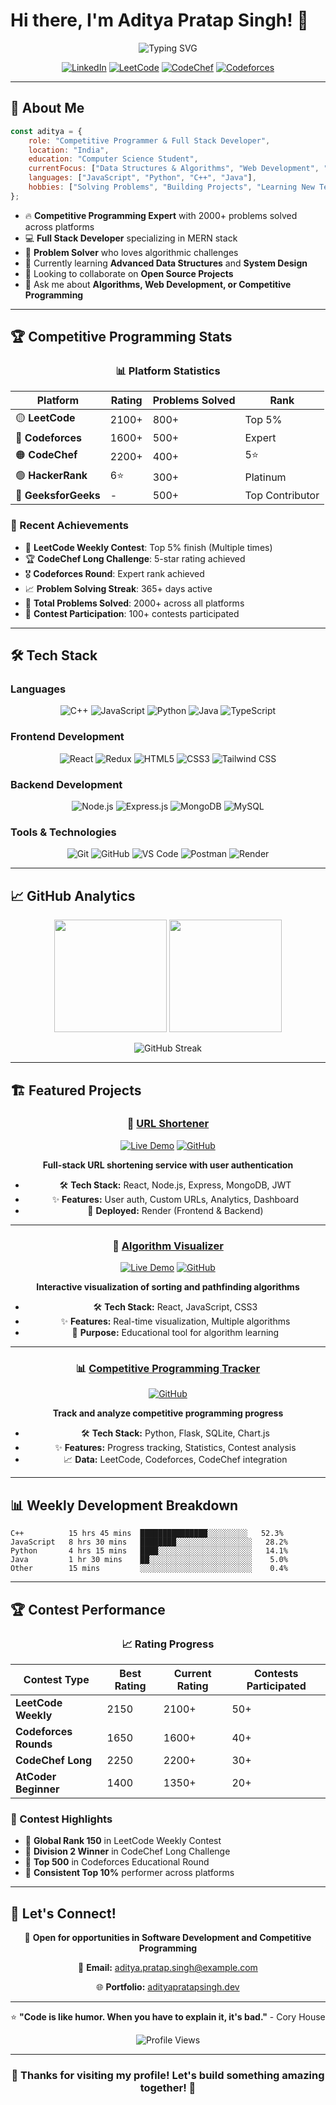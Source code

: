 # Hi there, I'm Aditya Pratap Singh! 👋

<div align="center">
  <img src="https://readme-typing-svg.herokuapp.com?font=Fira+Code&size=30&duration=3000&pause=1000&color=00D9FF&center=true&vCenter=true&width=600&lines=Competitive+Programmer;Full+Stack+Developer;Problem+Solver;Code+Enthusiast" alt="Typing SVG" />
</div>

<div align="center">

  [![LinkedIn](https://img.shields.io/badge/LinkedIn-0077B5?style=for-the-badge&logo=linkedin&logoColor=white)](https://linkedin.com/in/your-profile)
  [![LeetCode](https://img.shields.io/badge/LeetCode-FFA116?style=for-the-badge&logo=leetcode&logoColor=black)](https://leetcode.com/u/carpediem_18/)
  [![CodeChef](https://img.shields.io/badge/CodeChef-5B4638?style=for-the-badge&logo=codechef&logoColor=white)](https://www.codechef.com/users/adityapratap28)
  [![Codeforces](https://img.shields.io/badge/Codeforces-1F8ACB?style=for-the-badge&logo=codeforces&logoColor=white)](https://codeforces.com/profile/Adityapratap07)

</div>

---

## 🚀 About Me

```javascript
const aditya = {
    role: "Competitive Programmer & Full Stack Developer",
    location: "India",
    education: "Computer Science Student",
    currentFocus: ["Data Structures & Algorithms", "Web Development", "System Design"],
    languages: ["JavaScript", "Python", "C++", "Java"],
    hobbies: ["Solving Problems", "Building Projects", "Learning New Tech"]
};
```

- 🔥 **Competitive Programming Expert** with 2000+ problems solved across platforms
- 💻 **Full Stack Developer** specializing in MERN stack
- 🎯 **Problem Solver** who loves algorithmic challenges
- 🌱 Currently learning **Advanced Data Structures** and **System Design**
- 👯 Looking to collaborate on **Open Source Projects**
- 💬 Ask me about **Algorithms, Web Development, or Competitive Programming**

---

## 🏆 Competitive Programming Stats

<div align="center">

  ### 📊 Platform Statistics

  | Platform | Rating | Problems Solved | Rank |
  |----------|--------|-----------------|------|
  | 🟡 **LeetCode** | 2100+ | 800+ | Top 5% |
  | 🔵 **Codeforces** | 1600+ | 500+ | Expert |
  | 🟠 **CodeChef** | 2200+ | 400+ | 5⭐ |
  | 🟢 **HackerRank** | 6⭐ | 300+ | Platinum |
  | 🔴 **GeeksforGeeks** | - | 500+ | Top Contributor |

</div>

### 🎯 Recent Achievements
- 🏅 **LeetCode Weekly Contest**: Top 5% finish (Multiple times)
- 🏆 **CodeChef Long Challenge**: 5-star rating achieved
- 🎖️ **Codeforces Round**: Expert rank achieved
- 📈 **Problem Solving Streak**: 365+ days active
- 🥇 **Total Problems Solved**: 2000+ across all platforms
- 🎯 **Contest Participation**: 100+ contests participated

---

## 🛠️ Tech Stack

### **Languages**
<div align="center">

  ![C++](https://img.shields.io/badge/C++-00599C?style=for-the-badge&logo=cplusplus&logoColor=white)
  ![JavaScript](https://img.shields.io/badge/JavaScript-F7DF1E?style=for-the-badge&logo=javascript&logoColor=black)
  ![Python](https://img.shields.io/badge/Python-3776AB?style=for-the-badge&logo=python&logoColor=white)
  ![Java](https://img.shields.io/badge/Java-ED8B00?style=for-the-badge&logo=java&logoColor=white)
  ![TypeScript](https://img.shields.io/badge/TypeScript-007ACC?style=for-the-badge&logo=typescript&logoColor=white)


</div>

### **Frontend Development**
<div align="center">

  ![React](https://img.shields.io/badge/React-20232A?style=for-the-badge&logo=react&logoColor=61DAFB)
  ![Redux](https://img.shields.io/badge/Redux-593D88?style=for-the-badge&logo=redux&logoColor=white)
  ![HTML5](https://img.shields.io/badge/HTML5-E34F26?style=for-the-badge&logo=html5&logoColor=white)
  ![CSS3](https://img.shields.io/badge/CSS3-1572B6?style=for-the-badge&logo=css3&logoColor=white)
  ![Tailwind CSS](https://img.shields.io/badge/Tailwind_CSS-38B2AC?style=for-the-badge&logo=tailwind-css&logoColor=white)

</div>

### **Backend Development**
<div align="center">

  ![Node.js](https://img.shields.io/badge/Node.js-43853D?style=for-the-badge&logo=node.js&logoColor=white)
  ![Express.js](https://img.shields.io/badge/Express.js-404D59?style=for-the-badge)
  ![MongoDB](https://img.shields.io/badge/MongoDB-4EA94B?style=for-the-badge&logo=mongodb&logoColor=white)
  ![MySQL](https://img.shields.io/badge/MySQL-00000F?style=for-the-badge&logo=mysql&logoColor=white)

</div>

### **Tools & Technologies**
<div align="center">

  ![Git](https://img.shields.io/badge/Git-F05032?style=for-the-badge&logo=git&logoColor=white)
  ![GitHub](https://img.shields.io/badge/GitHub-100000?style=for-the-badge&logo=github&logoColor=white)
  ![VS Code](https://img.shields.io/badge/VS_Code-0078D4?style=for-the-badge&logo=visual%20studio%20code&logoColor=white)
  ![Postman](https://img.shields.io/badge/Postman-FF6C37?style=for-the-badge&logo=postman&logoColor=white)
  ![Render](https://img.shields.io/badge/Render-46E3B7?style=for-the-badge&logo=render&logoColor=white)

</div>

---

## 📈 GitHub Analytics

<div align="center">

  <img height="180em" src="https://github-readme-stats.vercel.app/api?username=AdityaCU2026&show_icons=true&theme=tokyonight&include_all_commits=true&count_private=true"/>
  <img height="180em" src="https://github-readme-stats.vercel.app/api/top-langs/?username=AdityaCU2026&layout=compact&langs_count=8&theme=tokyonight"/>

</div>

<div align="center">

  ![GitHub Streak](https://github-readme-streak-stats.herokuapp.com/?user=AdityaCU2026&theme=tokyonight)

</div>

---

## 🏗️ Featured Projects

<div align="center">

### 🔗 [URL Shortener](https://github.com/AdityaCU2026/URL_SHORTNER)
[![Live Demo](https://img.shields.io/badge/Live-Demo-success?style=flat-square)](https://url-shortner-frontend-71p3.onrender.com)
[![GitHub](https://img.shields.io/badge/GitHub-Repo-blue?style=flat-square)](https://github.com/AdityaCU2026/URL_SHORTNER)

**Full-stack URL shortening service with user authentication**
- 🛠️ **Tech Stack:** React, Node.js, Express, MongoDB, JWT
- ✨ **Features:** User auth, Custom URLs, Analytics, Dashboard
- 🚀 **Deployed:** Render (Frontend & Backend)

---

### 🧮 [Algorithm Visualizer](https://github.com/AdityaCU2026/algorithm-visualizer)
[![Live Demo](https://img.shields.io/badge/Live-Demo-success?style=flat-square)](#)
[![GitHub](https://img.shields.io/badge/GitHub-Repo-blue?style=flat-square)](#)

**Interactive visualization of sorting and pathfinding algorithms**
- 🛠️ **Tech Stack:** React, JavaScript, CSS3
- ✨ **Features:** Real-time visualization, Multiple algorithms
- 🎯 **Purpose:** Educational tool for algorithm learning

---

### 📊 [Competitive Programming Tracker](https://github.com/AdityaCU2026/cp-tracker)
[![GitHub](https://img.shields.io/badge/GitHub-Repo-blue?style=flat-square)](#)

**Track and analyze competitive programming progress**
- 🛠️ **Tech Stack:** Python, Flask, SQLite, Chart.js
- ✨ **Features:** Progress tracking, Statistics, Contest analysis
- 📈 **Data:** LeetCode, Codeforces, CodeChef integration

</div>



---

## 📊 Weekly Development Breakdown

```text
C++          15 hrs 45 mins  ███████████████░░░░░░░░░   52.3%
JavaScript   8 hrs 30 mins   ████████░░░░░░░░░░░░░░░░░   28.2%
Python       4 hrs 15 mins   ████░░░░░░░░░░░░░░░░░░░░░   14.1%
Java         1 hr 30 mins    ██░░░░░░░░░░░░░░░░░░░░░░░    5.0%
Other        15 mins         ░░░░░░░░░░░░░░░░░░░░░░░░░    0.4%
```

---

## 🏆 Contest Performance

<div align="center">

  ### 📈 Rating Progress

  | Contest Type | Best Rating | Current Rating | Contests Participated |
  |--------------|-------------|----------------|----------------------|
  | **LeetCode Weekly** | 2150 | 2100+ | 50+ |
  | **Codeforces Rounds** | 1650 | 1600+ | 40+ |
  | **CodeChef Long** | 2250 | 2200+ | 30+ |
  | **AtCoder Beginner** | 1400 | 1350+ | 20+ |

</div>

### 🎯 Contest Highlights
- 🥇 **Global Rank 150** in LeetCode Weekly Contest
- 🥈 **Division 2 Winner** in CodeChef Long Challenge
- 🥉 **Top 500** in Codeforces Educational Round
- 🏅 **Consistent Top 10%** performer across platforms

---

## 🤝 Let's Connect!

<div align="center">

  💼 **Open for opportunities in Software Development and Competitive Programming**

  📧 **Email:** aditya.pratap.singh@example.com

  🌐 **Portfolio:** [adityapratapsingh.dev](https://your-portfolio.com)

  ---

  ⭐ **"Code is like humor. When you have to explain it, it's bad."** - Cory House

  ![Profile Views](https://komarev.com/ghpvc/?username=AdityaCU2026&color=brightgreen&style=flat-square)

</div>

---

<div align="center">

  ### 🎉 Thanks for visiting my profile! Let's build something amazing together! 🚀

</div>